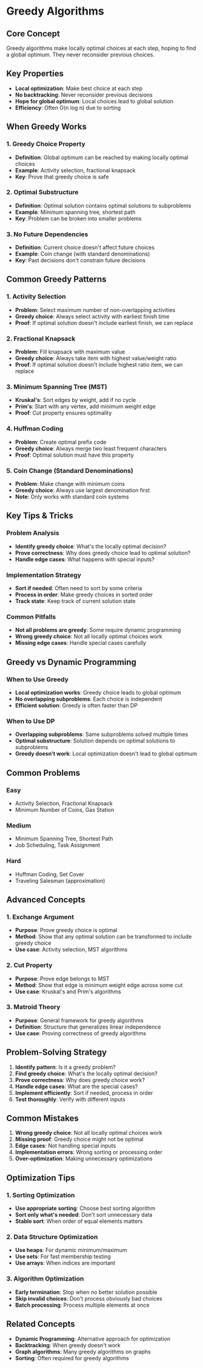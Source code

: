 # Greedy Algorithms

## Core Concept
Greedy algorithms make locally optimal choices at each step, hoping to find a global optimum. They never reconsider previous choices.

## Key Properties
- **Local optimization**: Make best choice at each step
- **No backtracking**: Never reconsider previous decisions
- **Hope for global optimum**: Local choices lead to global solution
- **Efficiency**: Often O(n log n) due to sorting

## When Greedy Works

### 1. Greedy Choice Property
- **Definition**: Global optimum can be reached by making locally optimal choices
- **Example**: Activity selection, fractional knapsack
- **Key**: Prove that greedy choice is safe

### 2. Optimal Substructure
- **Definition**: Optimal solution contains optimal solutions to subproblems
- **Example**: Minimum spanning tree, shortest path
- **Key**: Problem can be broken into smaller problems

### 3. No Future Dependencies
- **Definition**: Current choice doesn't affect future choices
- **Example**: Coin change (with standard denominations)
- **Key**: Past decisions don't constrain future decisions

## Common Greedy Patterns

### 1. Activity Selection
- **Problem**: Select maximum number of non-overlapping activities
- **Greedy choice**: Always select activity with earliest finish time
- **Proof**: If optimal solution doesn't include earliest finish, we can replace

### 2. Fractional Knapsack
- **Problem**: Fill knapsack with maximum value
- **Greedy choice**: Always take item with highest value/weight ratio
- **Proof**: If optimal solution doesn't include highest ratio item, we can replace

### 3. Minimum Spanning Tree (MST)
- **Kruskal's**: Sort edges by weight, add if no cycle
- **Prim's**: Start with any vertex, add minimum weight edge
- **Proof**: Cut property ensures optimality

### 4. Huffman Coding
- **Problem**: Create optimal prefix code
- **Greedy choice**: Always merge two least frequent characters
- **Proof**: Optimal solution must have this property

### 5. Coin Change (Standard Denominations)
- **Problem**: Make change with minimum coins
- **Greedy choice**: Always use largest denomination first
- **Note**: Only works with standard coin systems

## Key Tips & Tricks

### Problem Analysis
- **Identify greedy choice**: What's the locally optimal decision?
- **Prove correctness**: Why does greedy choice lead to optimal solution?
- **Handle edge cases**: What happens with special inputs?

### Implementation Strategy
- **Sort if needed**: Often need to sort by some criteria
- **Process in order**: Make greedy choices in sorted order
- **Track state**: Keep track of current solution state

### Common Pitfalls
- **Not all problems are greedy**: Some require dynamic programming
- **Wrong greedy choice**: Not all locally optimal choices work
- **Missing edge cases**: Handle special cases carefully

## Greedy vs Dynamic Programming

### When to Use Greedy
- **Local optimization works**: Greedy choice leads to global optimum
- **No overlapping subproblems**: Each choice is independent
- **Efficient solution**: Greedy is often faster than DP

### When to Use DP
- **Overlapping subproblems**: Same subproblems solved multiple times
- **Optimal substructure**: Solution depends on optimal solutions to subproblems
- **Greedy doesn't work**: Local optimization doesn't lead to global optimum

## Common Problems

### Easy
- Activity Selection, Fractional Knapsack
- Minimum Number of Coins, Gas Station

### Medium
- Minimum Spanning Tree, Shortest Path
- Job Scheduling, Task Assignment

### Hard
- Huffman Coding, Set Cover
- Traveling Salesman (approximation)

## Advanced Concepts

### 1. Exchange Argument
- **Purpose**: Prove greedy choice is optimal
- **Method**: Show that any optimal solution can be transformed to include greedy choice
- **Use case**: Activity selection, MST algorithms

### 2. Cut Property
- **Purpose**: Prove edge belongs to MST
- **Method**: Show that edge is minimum weight edge across some cut
- **Use case**: Kruskal's and Prim's algorithms

### 3. Matroid Theory
- **Purpose**: General framework for greedy algorithms
- **Definition**: Structure that generalizes linear independence
- **Use case**: Proving correctness of greedy algorithms

## Problem-Solving Strategy

1. **Identify pattern**: Is it a greedy problem?
2. **Find greedy choice**: What's the locally optimal decision?
3. **Prove correctness**: Why does greedy choice work?
4. **Handle edge cases**: What are the special cases?
5. **Implement efficiently**: Sort if needed, process in order
6. **Test thoroughly**: Verify with different inputs

## Common Mistakes

1. **Wrong greedy choice**: Not all locally optimal choices work
2. **Missing proof**: Greedy choice might not be optimal
3. **Edge cases**: Not handling special inputs
4. **Implementation errors**: Wrong sorting or processing order
5. **Over-optimization**: Making unnecessary optimizations

## Optimization Tips

### 1. Sorting Optimization
- **Use appropriate sorting**: Choose best sorting algorithm
- **Sort only what's needed**: Don't sort unnecessary data
- **Stable sort**: When order of equal elements matters

### 2. Data Structure Optimization
- **Use heaps**: For dynamic minimum/maximum
- **Use sets**: For fast membership testing
- **Use arrays**: When indices are important

### 3. Algorithm Optimization
- **Early termination**: Stop when no better solution possible
- **Skip invalid choices**: Don't process obviously bad choices
- **Batch processing**: Process multiple elements at once

## Related Concepts
- **Dynamic Programming**: Alternative approach for optimization
- **Backtracking**: When greedy doesn't work
- **Graph algorithms**: Many greedy algorithms on graphs
- **Sorting**: Often required for greedy algorithms
